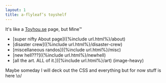 ```yaml
---
layout: 1
title: a-flyleaf’s toyshelf
---
```

It's like a [Toyhou.se](https://toyhou.se/) page, but Mine™

- [super nifty About page]({%include url.html%}/about)
- [disaster crew]({%include url.html%}/disaster-crew)
- [miscellaneous randos]({%include url.html%}/misc)
- [new hell???]({%include url.html%}/newhell)
- [all the art. <em style="text-transform:uppercase;font-style:normal;">all</em> of it.]({%include url.html%}/art) (image-heavy)

Maybe someday I will deck out the CSS and everything but for now stuff is here <span style="display:inline-block;">\o/</span>